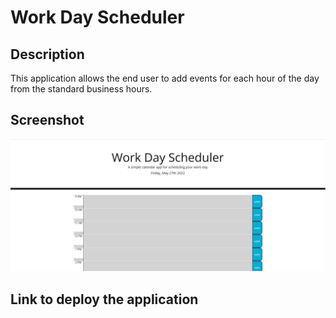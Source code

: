 # Work Day Scheduler

## Description

This application allows the end user to add events for each hour of the day from the standard business hours. 

## Screenshot

![](assets/capture.JPG)


## Link to deploy the application

